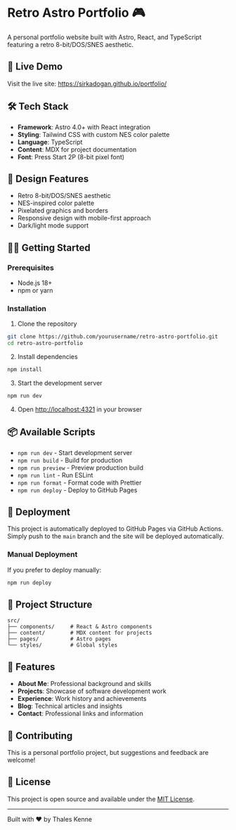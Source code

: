 # Retro Astro Portfolio 🎮

A personal portfolio website built with Astro, React, and TypeScript featuring a retro 8-bit/DOS/SNES aesthetic.

## 🚀 Live Demo

Visit the live site: https://sirkadogan.github.io/portfolio/

## 🛠️ Tech Stack

- **Framework**: Astro 4.0+ with React integration
- **Styling**: Tailwind CSS with custom NES color palette
- **Language**: TypeScript
- **Content**: MDX for project documentation
- **Font**: Press Start 2P (8-bit pixel font)

## 🎨 Design Features

- Retro 8-bit/DOS/SNES aesthetic
- NES-inspired color palette
- Pixelated graphics and borders
- Responsive design with mobile-first approach
- Dark/light mode support

## 🏃‍♂️ Getting Started

### Prerequisites

- Node.js 18+
- npm or yarn

### Installation

1. Clone the repository

```bash
git clone https://github.com/yourusername/retro-astro-portfolio.git
cd retro-astro-portfolio
```

2. Install dependencies

```bash
npm install
```

3. Start the development server

```bash
npm run dev
```

4. Open [http://localhost:4321](http://localhost:4321) in your browser

## 📦 Available Scripts

- `npm run dev` - Start development server
- `npm run build` - Build for production
- `npm run preview` - Preview production build
- `npm run lint` - Run ESLint
- `npm run format` - Format code with Prettier
- `npm run deploy` - Deploy to GitHub Pages

## 🚀 Deployment

This project is automatically deployed to GitHub Pages via GitHub Actions. Simply push to the `main` branch and the site will be deployed automatically.

### Manual Deployment

If you prefer to deploy manually:

```bash
npm run deploy
```

## 📁 Project Structure

```
src/
├── components/     # React & Astro components
├── content/        # MDX content for projects
├── pages/          # Astro pages
└── styles/         # Global styles
```

## 🎯 Features

- **About Me**: Professional background and skills
- **Projects**: Showcase of software development work
- **Experience**: Work history and achievements
- **Blog**: Technical articles and insights
- **Contact**: Professional links and information

## 🤝 Contributing

This is a personal portfolio project, but suggestions and feedback are welcome!

## 📄 License

This project is open source and available under the [MIT License](LICENSE).

---

Built with ❤️ by Thales Kenne
